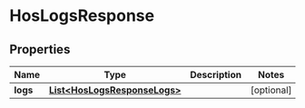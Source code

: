 
# HosLogsResponse

## Properties
Name | Type | Description | Notes
------------ | ------------- | ------------- | -------------
**logs** | [**List&lt;HosLogsResponseLogs&gt;**](HosLogsResponseLogs.md) |  |  [optional]



